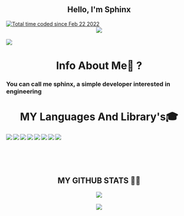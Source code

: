 

<h2 align="center">Hello, I'm Sphinx</h2>
<a href="https://wakatime.com/@91cf33e8-e964-4df2-8c3e-99e5ecc070b2"><img src="https://wakatime.com/badge/user/91cf33e8-e964-4df2-8c3e-99e5ecc070b2.svg" alt="Total time coded since Feb 22 2022" /></a>
<center><img align="center" src="https://discord.c99.nl/widget/theme-3/500367748724031492.png"/></center>

  <br/>
    <img src="https://komarev.com/ghpvc/?username=ioSphinx"/>
</div>
<h1 align="center">Info About Me🤔 ?</h1> 
<h3>You can call me sphinx, a simple developer interested in engineering </h3>


<h1 id="skills" align="center">MY Languages And Library's🎓</h1> 

<center>
  <img align="left" src="https://img.icons8.com/color/48/000000/javascript.png"/>
<img align="left" src="https://img.icons8.com/color/48/000000/express.png"/>
<img align="left" src="https://img.icons8.com/color/48/000000/nodejs.png"/>
<img align="left" src="https://img.icons8.com/color/48/000000/html-5--v1.png"/>
<img align="left" src="https://img.icons8.com/color/48/000000/css3"/>
<img align="left" src="https://img.icons8.com/color/48/000000/mongodb.png"/>
<img align="left" src="https://img.icons8.com/color/48/000000/bootstrap.png"/>
<img align="left" src="https://img.icons8.com/ultraviolet/40/000000/api-settings.png"/>
  </center>
<br>
<br>
<br>
<br>
<br>
 <h2 align="center">MY GITHUB STATS 👨‍💻</h1>
  <div align="center">
  <img  src="https://github-readme-stats.vercel.app/api?username=vrzc&show_icons=true&theme=tokyonight"/>
<br />
<br />
    <img  src="https://github-readme-stats.vercel.app/api/top-langs/?username=vrzc&layout=compac&langs_count=8t&theme=tokyonight"/>
</div>

